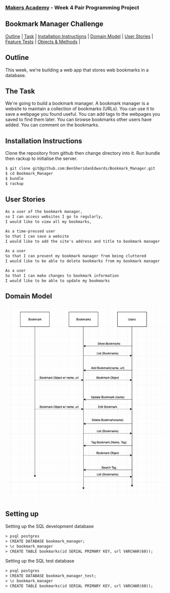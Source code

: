 
### [Makers Academy](http://www.makersacademy.com) - Week 4 Pair Programming Project

Bookmark Manager Challenge 
-

[Outline](#Outline) | [Task](#Task) | [Installation Instructions](#Installation) | [Domain Model](#Domain_Model) | [User Stories](#Story) | [Feature Tests](#Feature_Tests) | [Objects & Methods](#Methods) |


## <a name="Outline">Outline</a>
 
This week, we're building a web app that stores web bookmarks in a database.

## <a name="Task">The Task</a>

We're going to build a bookmark manager. A bookmark manager is a website to maintain a collection of bookmarks (URLs). You can use it to save a webpage you found useful. You can add tags to the webpages you saved to find them later. You can browse bookmarks other users have added. You can comment on the bookmarks.

## <a name="Installation">Installation Instructions</a>

Clone the repository from github then change directory into it. Run bundle then rackup to initialise the server.

```
$ git clone git@github.com:BenSheridanEdwards/Bookmark_Manager.git
$ cd Bookmark_Manager
$ bundle
$ rackup
```

## <a name="Story">User Stories</a>

```
As a user of the bookmark manager,
so I can access websites I go to regularly,
I would like to view all my bookmarks,
```

```
As a time-pressed user
So that I can save a website
I would like to add the site's address and title to bookmark manager
```

```
As a user
So that I can prevent my bookmark manager from being cluttered
I would like to be able to delete bookmarks from my bookmark manager
```

```
As a user
So that I can make changes to bookmark information
I would like to be able to update my bookmarks
```

## <a name="Domain_Model">Domain Model</a>

![Model](https://raw.githubusercontent.com/BenSheridanEdwards/Bookmark_Manager/98498848e117fac2cf863d19e71e4e7c0902ddb8/Screenshot%202019-12-02%20at%2015.15.26.png)

## <a name="Set_database">Setting up</a>

Setting up the SQL development database

```
> psql postgres
> CREATE DATABASE bookmark_manager;
> \c bookmark_manager
> CREATE TABLE bookmarks(id SERIAL PRIMARY KEY, url VARCHAR(60));
```

Setting up the SQL test database

```
> psql postgres
> CREATE DATABASE bookmark_manager_test;
> \c bookmark_manager
> CREATE TABLE bookmarks(id SERIAL PRIMARY KEY, url VARCHAR(60));
```
